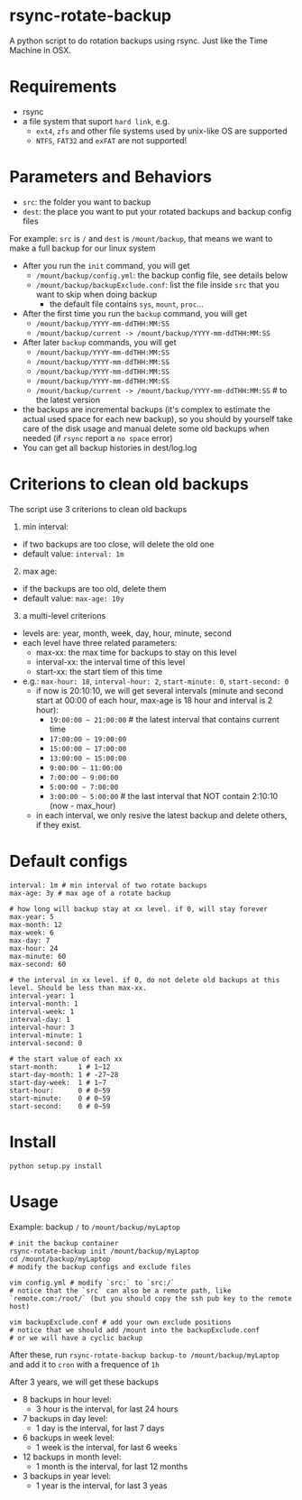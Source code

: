 # rsync-rotate-backup
A python script to do rotation backups using rsync. Just like the Time Machine in OSX.

# Requirements
* rsync
* a file system that suport `hard link`, e.g.
  * `ext4`, `zfs` and other file systems used by unix-like OS are supported
  * `NTFS`, `FAT32` and `exFAT` are not supported!

# Parameters and Behaviors
* `src`: the folder you want to backup
* `dest`: the place you want to put your rotated backups and backup config files

For example: `src` is `/` and `dest` is `/mount/backup`, that means we want to make a full backup for our linux system
* After you run the `init` command, you will get
  * `/mount/backup/config.yml`: the backup config file, see details below
  * `/mount/backup/backupExclude.conf`: list the file inside `src` that you want to skip when doing backup
    * the default file contains `sys`, `mount`, `proc`...
* After the first time you run the `backup` command, you will get
  * `/mount/backup/YYYY-mm-ddTHH:MM:SS`
  * `/mount/backup/current -> /mount/backup/YYYY-mm-ddTHH:MM:SS`
* After later `backup` commands, you will get
  * `/mount/backup/YYYY-mm-ddTHH:MM:SS`
  * `/mount/backup/YYYY-mm-ddTHH:MM:SS`
  * `/mount/backup/YYYY-mm-ddTHH:MM:SS`
  * `/mount/backup/YYYY-mm-ddTHH:MM:SS`
  * `/mount/backup/current -> /mount/backup/YYYY-mm-ddTHH:MM:SS` # to the latest version
* the backups are incremental backups (it's complex to estimate the actual used space for each new backup), so you should by yourself take care of the disk usage and manual delete some old backups when needed (if `rsync` report a `no space` error)
* You can get all backup histories in dest/log.log

# Criterions to clean old backups
The script use 3 criterions to clean old backups
1. min interval:
  * if two backups are too close, will delete the old one
  * default value: `interval: 1m`
2. max age:
  * if the backups are too old, delete them
  * default value: `max-age: 10y`
3. a multi-level criterions
  * levels are: year, month, week, day, hour, minute, second
  * each level have three related parameters:
    * max-xx: the max time for backups to stay on this level
    * interval-xx: the interval time of this level
    * start-xx: the start tiem of this time
  * e.g.: `max-hour: 18`, `interval-hour: 2`, `start-minute: 0`, `start-second: 0`
    * if now is 20:10:10, we will get several intervals (minute and second start at 00:00 of each hour, max-age is 18 hour and interval is 2 hour):
      * `19:00:00 ~ 21:00:00` # the latest interval that contains current time
      * `17:00:00 ~ 19:00:00`
      * `15:00:00 ~ 17:00:00`
      * `13:00:00 ~ 15:00:00`
      * `9:00:00 ~ 11:00:00`
      * `7:00:00 ~ 9:00:00`
      * `5:00:00 ~ 7:00:00`
      * `3:00:00 ~ 5:00:00` # the last interval that NOT contain 2:10:10 (now - max_hour)
    * in each interval, we only resive the latest backup and delete others, if they exist.

# Default configs
```
interval: 1m # min interval of two rotate backups
max-age: 3y # max age of a rotate backup

# how long will backup stay at xx level. if 0, will stay forever
max-year: 5
max-month: 12
max-week: 6
max-day: 7
max-hour: 24
max-minute: 60
max-second: 60

# the interval in xx level. if 0, do not delete old backups at this level. Should be less than max-xx.
interval-year: 1
interval-month: 1
interval-week: 1
interval-day: 1
interval-hour: 3
interval-minute: 1
interval-second: 0

# the start value of each xx
start-month:     1 # 1~12
start-day-month: 1 # -27~28
start-day-week:  1 # 1~7
start-hour:      0 # 0~59
start-minute:    0 # 0~59
start-second:    0 # 0~59
```

# Install
```
python setup.py install
```

# Usage
Example: backup `/` to `/mount/backup/myLaptop`
```
# init the backup container
rsync-rotate-backup init /mount/backup/myLaptop
cd /mount/backup/myLaptop
# modify the backup configs and exclude files

vim config.yml # modify `src:` to `src:/`
# notice that the `src` can also be a remote path, like `remote.com:/root/` (but you should copy the ssh pub key to the remote host)

vim backupExclude.conf # add your own exclude positions
# notice that we should add /mount into the backupExclude.conf
# or we will have a cyclic backup
```
After these, run `rsync-rotate-backup backup-to /mount/backup/myLaptop` and add it to `cron` with a frequence of `1h`

After 3 years, we will get these backups
* 8 backups in hour level:
  * 3 hour is the interval, for last 24 hours
* 7 backups in day level:
  * 1 day is the interval, for last 7 days
* 6 backups in week level:
  * 1 week is the interval, for last 6 weeks
* 12 backups in month level:
  * 1 month is the interval, for last 12 months
* 3 backups in year level:
  * 1 year is the interval, for last 3 yeas
